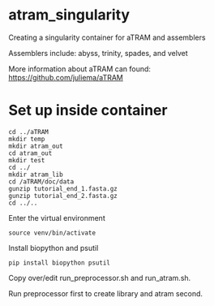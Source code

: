 # atram_singularity

Creating a singularity container for aTRAM and assemblers

Assemblers include: abyss, trinity, spades, and velvet

More information about aTRAM can found: https://github.com/juliema/aTRAM


# Set up inside container

```
cd ../aTRAM
mkdir temp
mkdir atram_out
cd atram_out
mkdir test
cd ../
mkdir atram_lib
cd /aTRAM/doc/data
gunzip tutorial_end_1.fasta.gz
gunzip tutorial_end_2.fasta.gz
cd ../..
```

Enter the virtual environment
```
source venv/bin/activate
```

Install biopython and psutil
```
pip install biopython psutil
```

Copy over/edit run_preprocessor.sh and run_atram.sh.

Run preprocessor first to create library and atram second.
